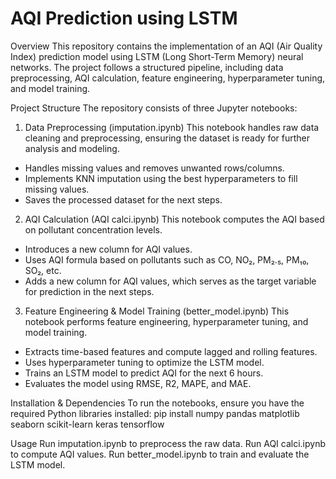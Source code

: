 # AQI Prediction using LSTM

Overview
This repository contains the implementation of an AQI (Air Quality Index) prediction model using LSTM (Long Short-Term Memory) neural networks. The project follows a structured pipeline, including data preprocessing, AQI calculation, feature engineering, hyperparameter tuning, and model training.


Project Structure
The repository consists of three Jupyter notebooks:

1. Data Preprocessing (imputation.ipynb)
This notebook handles raw data cleaning and preprocessing, ensuring the dataset is ready for further analysis and modeling.
- Handles missing values and removes unwanted rows/columns.
- Implements KNN imputation using the best hyperparameters to fill missing values.
- Saves the processed dataset for the next steps.

2. AQI Calculation (AQI calci.ipynb)
This notebook computes the AQI based on pollutant concentration levels.
- Introduces a new column for AQI values.
- Uses AQI formula based on pollutants such as CO, NO₂, PM₂.₅, PM₁₀, SO₂, etc.
- Adds a new column for AQI values, which serves as the target variable for prediction in the next steps.

3. Feature Engineering & Model Training (better_model.ipynb)
This notebook performs feature engineering, hyperparameter tuning, and model training.
- Extracts time-based features and compute lagged and rolling features.
- Uses hyperparameter tuning to optimize the LSTM model.
- Trains an LSTM model to predict AQI for the next 6 hours.
- Evaluates the model using RMSE, R2, MAPE, and MAE.


Installation & Dependencies
To run the notebooks, ensure you have the required Python libraries installed:
pip install numpy pandas matplotlib seaborn scikit-learn keras tensorflow

Usage
Run imputation.ipynb to preprocess the raw data.
Run AQI calci.ipynb to compute AQI values.
Run better_model.ipynb to train and evaluate the LSTM model.
